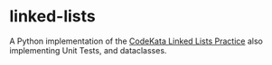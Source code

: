 # linked-lists

A Python implementation of the [CodeKata Linked Lists Practice](http://codekata.com/kata/kata21-simple-lists/) also implementing Unit Tests, and dataclasses.
